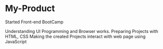 # My-Product
Started Front-end BootCamp

Understanding UI Programming and Browser works.
Preparing Projects with HTML, CSS
Making the created Projects interact with web page using JavaScript
